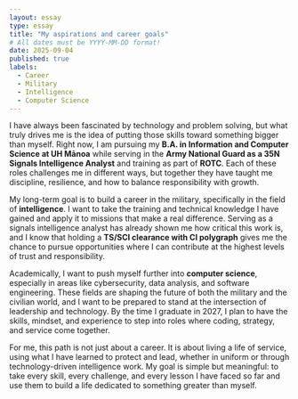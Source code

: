 ```yaml
---
layout: essay
type: essay
title: "My aspirations and career goals"
# All dates must be YYYY-MM-DD format!
date: 2025-09-04
published: true
labels:
  - Career
  - Military
  - Intelligence
  - Computer Science
---
```


I have always been fascinated by technology and problem solving, but what truly drives me is the idea of putting those skills toward something bigger than myself. Right now, I am pursuing my **B.A. in Information and Computer Science at UH Mānoa** while serving in the **Army National Guard as a 35N Signals Intelligence Analyst** and training as part of **ROTC**. Each of these roles challenges me in different ways, but together they have taught me discipline, resilience, and how to balance responsibility with growth.  

My long-term goal is to build a career in the military, specifically in the field of **intelligence**. I want to take the training and technical knowledge I have gained and apply it to missions that make a real difference. Serving as a signals intelligence analyst has already shown me how critical this work is, and I know that holding a **TS/SCI clearance with CI polygraph** gives me the chance to pursue opportunities where I can contribute at the highest levels of trust and responsibility.  

Academically, I want to push myself further into **computer science**, especially in areas like cybersecurity, data analysis, and software engineering. These fields are shaping the future of both the military and the civilian world, and I want to be prepared to stand at the intersection of leadership and technology. By the time I graduate in 2027, I plan to have the skills, mindset, and experience to step into roles where coding, strategy, and service come together.  

For me, this path is not just about a career. It is about living a life of service, using what I have learned to protect and lead, whether in uniform or through technology-driven intelligence work. My goal is simple but meaningful: to take every skill, every challenge, and every lesson I have faced so far and use them to build a life dedicated to something greater than myself.  

